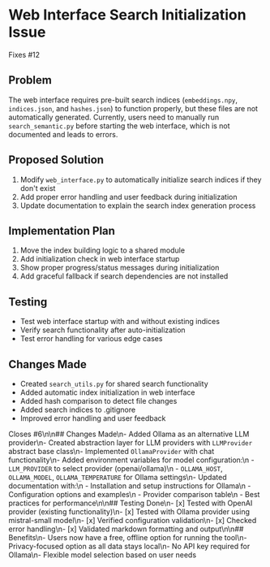 # Web Interface Search Initialization Issue

Fixes #12

## Problem
The web interface requires pre-built search indices (`embeddings.npy`, `indices.json`, and `hashes.json`) to function properly, but these files are not automatically generated. Currently, users need to manually run `search_semantic.py` before starting the web interface, which is not documented and leads to errors.

## Proposed Solution
1. Modify `web_interface.py` to automatically initialize search indices if they don't exist
2. Add proper error handling and user feedback during initialization
3. Update documentation to explain the search index generation process

## Implementation Plan
1. Move the index building logic to a shared module
2. Add initialization check in web interface startup
3. Show proper progress/status messages during initialization
4. Add graceful fallback if search dependencies are not installed

## Testing
- Test web interface startup with and without existing indices
- Verify search functionality after auto-initialization
- Test error handling for various edge cases

## Changes Made
- Created `search_utils.py` for shared search functionality
- Added automatic index initialization in web interface
- Added hash comparison to detect file changes
- Added search indices to .gitignore
- Improved error handling and user feedback

Closes #6\n\n## Changes Made\n- Added Ollama as an alternative LLM provider\n- Created abstraction layer for LLM providers with `LLMProvider` abstract base class\n- Implemented `OllamaProvider` with chat functionality\n- Added environment variables for model configuration:\n  - `LLM_PROVIDER` to select provider (openai/ollama)\n  - `OLLAMA_HOST`, `OLLAMA_MODEL`, `OLLAMA_TEMPERATURE` for Ollama settings\n- Updated documentation with:\n  - Installation and setup instructions for Ollama\n  - Configuration options and examples\n  - Provider comparison table\n  - Best practices for performance\n\n## Testing Done\n- [x] Tested with OpenAI provider (existing functionality)\n- [x] Tested with Ollama provider using mistral-small model\n- [x] Verified configuration validation\n- [x] Checked error handling\n- [x] Validated markdown formatting and output\n\n## Benefits\n- Users now have a free, offline option for running the tool\n- Privacy-focused option as all data stays local\n- No API key required for Ollama\n- Flexible model selection based on user needs
